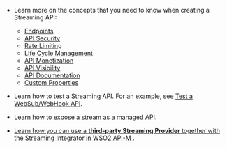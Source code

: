 
- Learn more on the concepts that you need to know when creating a Streaming API:

     -   [Endpoints](../../../../design/endpoints/endpoint-types/)
     -   [API Security](../../../../design/api-security/api-authentication/secure-apis-using-oauth2-tokens)
     -   [Rate Limiting](../../../../design/rate-limiting/rate-limiting-for-streaming-apis/)
     -   [Life Cycle Management](../../../../design/lifecycle-management/api-lifecycle/)
     -   [API Monetization](../../../../design/api-monetization/monetizing-an-api/)
     -   [API Visibility](../../../../design/advanced-topics/control-api-visibility-and-subscription-availability-in-developer-portal/)
     -   [API Documentation](../../../../design/api-documentation/add-api-documentation/)
     -   [Custom Properties](../../../../design/create-api/adding-custom-properties-to-apis/)

- Learn how to test a Streaming API. For an example, see [Test a WebSub/WebHook API](../../../../use-cases/streaming-usecase/create-streaming-api/test-a-websub-api).

- [Learn how to expose a stream as a managed API](../../../../use-cases/streaming-usecase/exposing-stream-as-managed-api-in-service-catalog/).

- [Learn how you can use a **third-party Streaming Provider** together with the Streaming Integrator in WSO2 API-M ](../../../../get-started/quick-start-guide/streaming-qsg).
